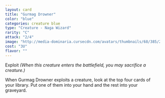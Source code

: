 ```yaml
---
layout: card
title: "Gurmag Drowner"
color: "blue"
categories: creature blue
type: "Creature - Naga Wizard"
rarity: "C"
attack: "2/4"
image: "http://media-dominaria.cursecdn.com/avatars/thumbnails/68/385/200/283/635618468361935920.png"
cost: "3U"
flavor: ""
---
```


Exploit <em>(When this creature enters the battlefield, you may sacrifice a creature.)</em>

When Gurmag Drowner exploits a creature, look at the top four cards of your library. Put one of them into your hand and the rest into your graveyard.
